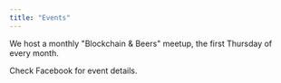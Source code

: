 ```yaml
---
title: "Events"
---
```


We host a monthly "Blockchain & Beers" meetup, the first Thursday of every month.

Check Facebook for event details.
